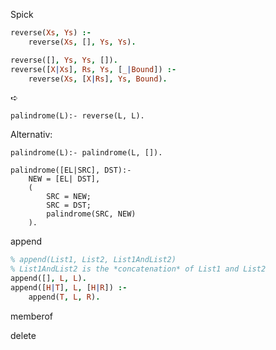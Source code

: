 Spick
```prolog
reverse(Xs, Ys) :-
	reverse(Xs, [], Ys, Ys).

reverse([], Ys, Ys, []).
reverse([X|Xs], Rs, Ys, [_|Bound]) :-
	reverse(Xs, [X|Rs], Ys, Bound).

```
➪
```
palindrome(L):- reverse(L, L).    
```
Alternativ:
```
palindrome(L):- palindrome(L, []).

palindrome([EL|SRC], DST):-
    NEW = [EL| DST],
    (
    	SRC = NEW;
    	SRC = DST;
    	palindrome(SRC, NEW)
    ).
```


append
```prolog
% append(List1, List2, List1AndList2)
% List1AndList2 is the *concatenation* of List1 and List2
append([], L, L).
append([H|T], L, [H|R]) :-
	append(T, L, R).

```
memberof

delete
